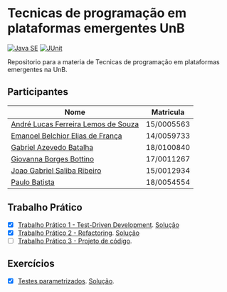 # Tecnicas de programação em plataformas emergentes UnB
[![Java SE](https://img.shields.io/badge/Java-v11-red)](https://www.oracle.com/java/technologies/javase/jdk11-archive-downloads.html) [![JUnit](https://img.shields.io/badge/JUnit-v4-green)](https://junit.org/junit4/)  

Repositorio para a materia de Tecnicas de programação em plataformas emergentes na UnB.

## Participantes

| Nome                                                                  | Matricula  |
| --------------------------------------------------------------------- | ---------- |
| [André Lucas Ferreira Lemos de Souza](https://github.com/andrelucasf) | 15/0005563 |
| [Emanoel Belchior Elias de França](https://github.com/nukdown)        | 14/0059733 |
| [Gabriel Azevedo Batalha](https://github.com/Gabriel-Azevedo-Batalha) | 18/0100840 |
| [Giovanna Borges Bottino](https://github.com/giovannabbottino)        | 17/0011267 |
| [Joao Gabriel Saliba Ribeiro](https://github.com/joaosaliba)          | 15/0012934 |
| [Paulo Batista](https://github.com/higton)                            | 18/0054554 |

## Trabalho Prático
- [X] [Trabalho Prático 1 - Test-Driven Development](https://github.com/andrelanna/fga0242/tree/master/tp1).  [Solução](https://github.com/giovannabbottino/tppe_unb/tree/main/tp1)
- [X] [Trabalho Prático 2 - Refactoring](https://github.com/andrelanna/fga0242/tree/master/tp2).  [Solução](https://github.com/giovannabbottino/tppe_unb/tree/refactoring)
- [ ] [Trabalho Prático 3 - Projeto de código](https://github.com/andrelanna/fga0242/tree/master/tp3). 

## Exercícios  
- [X] [Testes parametrizados](https://github.com/andrelanna/fga0242/tree/master/aula4). [Solução](https://github.com/giovannabbottino/tppe_unb/tree/main/Aula%204%20-%20Testes%20parametrizados).
